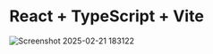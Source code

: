 # React + TypeScript + Vite


![Screenshot 2025-02-21 183122](https://github.com/user-attachments/assets/368e32db-ae38-4579-a4e2-3b5cadcdc04d)

